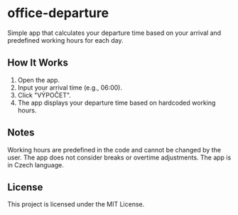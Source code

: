 # office-departure
Simple app that calculates your departure time based on your arrival and predefined working hours for each day.

## How It Works
1. Open the app.
2. Input your arrival time (e.g., 06:00).
3. Click "VÝPOČET".
4. The app displays your departure time based on hardcoded working hours.

## Notes
  Working hours are predefined in the code and cannot be changed by the user.
  The app does not consider breaks or overtime adjustments.
  The app is in Czech language.

## License
  This project is licensed under the MIT License.
